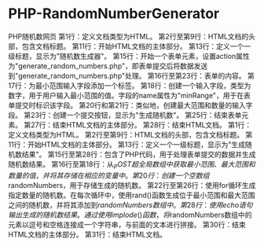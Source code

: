 # PHP-RandomNumberGenerator
PHP随机数网页
第1行：定义文档类型为HTML。
第2行至第9行：HTML文档的头部，包含文档标题。
第11行：开始HTML文档的主体部分。
第13行：定义一个一级标题，显示为"随机数生成器"。
第15行：开始一个表单元素，设置action属性为"generate_random_numbers.php"，即表单提交后将数据发送到"generate_random_numbers.php"处理。
第16行至第23行：表单的内容。
第17行：为最小范围输入字段添加一个标签。
第18行：创建一个输入字段，类型为数字，用于用户输入最小范围的值。字段的name属性为"minRange"，用于在表单提交时标识该字段。
第20行和第21行：类似地，创建最大范围和数量的输入字段。
第23行：创建一个提交按钮，显示为"生成随机数"。
第25行：结束表单元素。
第27行：结束HTML文档的主体部分。
第28行：结束HTML文档。
第1行：定义文档类型为HTML。
第2行至第9行：HTML文档的头部，包含文档标题。
第11行：开始HTML文档的主体部分。
第13行：定义一个一级标题，显示为"生成随机数结果"。
第15行至第28行：包含了PHP代码，用于处理表单提交的数据并生成随机数结果。
第16行至第18行：从$_POST超全局数组中获取最小范围、最大范围和数量的值，并将其存储在相应的变量中。
第20行：创建一个空数组$randomNumbers，用于存储生成的随机数。
第22行至第26行：使用for循环生成指定数量的随机数。在每次循环中，使用rand()函数生成位于最小范围和最大范围之间的随机数，并将其添加到$randomNumbers数组中。
第28行：使用echo语句输出生成的随机数结果。通过使用implode()函数，将$randomNumbers数组中的元素以逗号和空格连接成一个字符串，与前面的文本进行拼接。
第30行：结束HTML文档的主体部分。
第31行：结束HTML文档。
